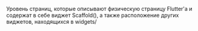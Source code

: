 Уровень страниц, которые описывают физическую страницу Flutter'a и содержат в себе
виджет Scaffold(), а также расположение других виджетов, находящихся в widgets/